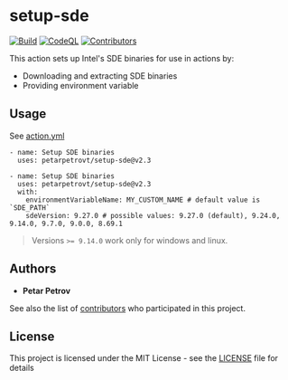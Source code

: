 # setup-sde

[![Build](https://github.com/petarpetrovt/setup-sde/actions/workflows/build.yml/badge.svg)](https://github.com/petarpetrovt/setup-sde/actions/workflows/build.yml) [![CodeQL](https://github.com/petarpetrovt/setup-sde/actions/workflows/codeql-analysis.yml/badge.svg)](https://github.com/petarpetrovt/setup-sde/actions/workflows/codeql-analysis.yml) [![Contributors](https://img.shields.io/github/contributors/petarpetrovt/setup-sde?label=Contributors)](https://github.com/petarpetrovt/setup-sde/graphs/contributors)

This action sets up Intel's SDE binaries for use in actions by:

* Downloading and extracting SDE binaries
* Providing environment variable

## Usage

See [action.yml](action.yml)

```YML
- name: Setup SDE binaries
  uses: petarpetrovt/setup-sde@v2.3
```

```YML
- name: Setup SDE binaries
  uses: petarpetrovt/setup-sde@v2.3
  with:
    environmentVariableName: MY_CUSTOM_NAME # default value is `SDE_PATH`
    sdeVersion: 9.27.0 # possible values: 9.27.0 (default), 9.24.0, 9.14.0, 9.7.0, 9.0.0, 8.69.1
```

> Versions `>= 9.14.0` work only for windows and linux.

## Authors

* **Petar Petrov**

See also the list of [contributors](https://github.com/petarpetrovt/setup-sde/graphs/contributors) who participated in this project.

## License

This project is licensed under the MIT License - see the [LICENSE](LICENSE) file for details
